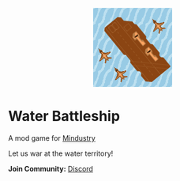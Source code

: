 <p align="center"><img src="icon.png" alt="icon"></p>

# Water Battleship
A mod game for [Mindustry](https://github.com/Anuken/Mindustry)

Let us war at the water territory!

**Join Community:** [Discord](https://discord.gg/hSqjzEp5u7)